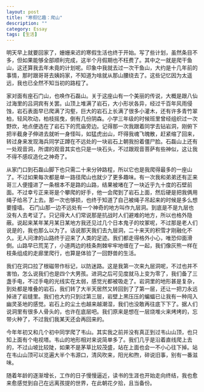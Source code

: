 ```yaml
---
layout: post
title: "寒假忆趣：爬山"
description: ""
category: Essay
tags: [生活]
---
```


明天早上就要回家了，姗姗来迟的寒假生活也终于开始。写了些计划，虽然条目不多，但如果能够全部顺利完成，这半个月假期也不枉费了。其中之一就是爬干鱼山，这还算我去年未竟的计划呢。印象中我就去过一次干鱼山，大约是十几年前的事情，那时跟哥哥去姨妈家，不知道为啥就从那山腰绕去了。这些记忆因为太遥远，我也已全然不知当初的路程了。

家对面有座石门山，也唤作石磊山。关于这座山有一个美丽的传说，大概是跟八仙过海里的吕洞宾有关罢。山顶上堆满了岩石，大小形状各异，经过千百年风雨侵蚀，岩石表面早已爬满了沟壑，巨大的岩石上长满了很多小灌木，还有许多青竹翠柏，轻风吹动，柏枝摇曳，倒有几份阴森。小学三年级的时候班里曾经组织过一次野炊，地点便选在了岩石下的荒庙旁边。记得那一次我跟着同学去钻岩洞，刚俯下把半截身子伸进去就听一身怪叫，如猛虎出山，吓得我魂飞魄散，赶紧缩了回来，转过身来发现海兵同学正蹲在不远处的一块岩石上朝我扮着僵尸脸。石磊山上还有一处观音洞，所谓的观音其实也只是一块石头，不过跟观音菩萨有些神似，这让我不得不感叹造化之神奇了。

从家门口到石磊山脚下也只需二十来分钟路程，所以它也是我爬得最多的一座山了。不过如果每次都是单一路径爬山也就少了更多趣味。有一次我和弟弟还有正来哥三人便撞进了一条根本不是路的山路，结果被堵在了一块近乎九十度的石壁前面。不过幸亏正来哥是个攀爬的好手，他一会爬到了岩石上面，然后硬是把我俩用绳子给吊了上去。那一次也够损，也终于知道了自己被绳子吊起来的时候是多么想要撞墙。
石门山那一边不远处有一个神奇的地方叫作九层洞。到底是不是九层也没有人去考证了。只记得大人们常说那是抗战时人们避难的地方，所以也格外隐蔽。说起来某年某月某日某地方我还见过几个日本鬼子的坟冢呢，不过那是老人们说是的，我也那么以为了。话说那天我们去九层洞，二十来天的积雪才刚融化不久。无人问津的山路终于迎来了人类的足迹。我们都走得格外小心，唯恐仰面滑倒。山路早已荒芜了，小道两边的枝条荆棘牢牢地缠在了一起，我们像灰熊一样在枝条组成的走廊里爬行，也算是体验了一回野兽的生活。

我们在洞口拉了根磁带作标记，以防迷路。这是我第一次来九层洞呢，不过也并不害怕，怎么说我们也是四个大男孩。进洞之后可见度就马上变为零了，我们备了三盏手电，不过手电的光线实在太弱，感觉光都被吸走了。岩洞里的地形甚是复杂，到处都是堆叠的岩石，我们转了大半天居然又转回到了了第一层，还让一把刀永远掉进了岩缝里。我们也大约只到过第三层，岩壁上黑压压的蝙蝠已让我有一种闯入幽灵圣地的感觉。岩石上的尘土也越来越潮湿，我们也没敢再往底下下了。据人们说洞里有很多人骨头的，也许在底层吧。我们原来是想在一层烧堆火来烤烤的，忘带火种了，不过我们我某天还会再回来的。

今年年初又和几个初中同学爬了韦山。其实我之前并没有真正到过韦山山顶，也只知上面有个电视塔。韦山的地形相对来说简单多了。我们几乎是沿着直线爬上去的，不过山坡比较陡，如果不是茅草比较茂盛，站在上面也会一不小心往下掉。站在韦山山顶可以览遍大半个韦源口，清风吹来，阳光和煦，碎说旧事，别有一番滋味。

随着年龄的逐渐增长，工作的日子慢慢逼近，读书的生涯也开始走向终结，我也愈来愈感觉到自己在远离孩提的世界，在此朝花夕拾，且当备份。
